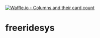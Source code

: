 [![Waffle.io - Columns and their card count](https://badge.waffle.io/Toreads/freeridesys.png?columns=all)](https://waffle.io/Toreads/freeridesys?utm_source=badge)
# freeridesys
